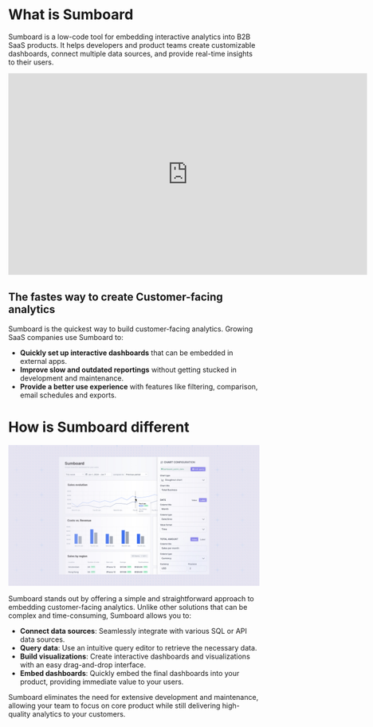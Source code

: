 # What is Sumboard

Sumboard is a low-code tool for embedding interactive analytics into B2B SaaS products. It helps developers and product teams create customizable dashboards, connect multiple data sources, and provide real-time insights to their users.

<iframe width="720" height="405" src="https://www.youtube.com/embed/oskYr81EHwA?si=qdhAj2mC8I3HcXt5" title="Sumboard - embedded analytics" frameborder="0" allow="accelerometer; autoplay; clipboard-write; encrypted-media; gyroscope; picture-in-picture; web-share" referrerpolicy="strict-origin-when-cross-origin" allowfullscreen controls=0 modestbranding=1></iframe>

## The fastes way to create Customer-facing analytics

Sumboard is the quickest way to build customer-facing analytics. Growing SaaS companies use Sumboard to:
* **Quickly set up interactive dashboards** that can be embedded in external apps. 
* **Improve slow and outdated reportings** without getting stucked in development and maintenance. 
* **Provide a better use experience** with features like filtering, comparison, email schedules and exports.

# How is Sumboard different

![Sumboard dashboard editor](sumboard-dashboard-intro.jpg)

Sumboard stands out by offering a simple and straightforward approach to embedding customer-facing analytics. Unlike other solutions that can be complex and time-consuming, Sumboard allows you to:
* **Connect data sources**: Seamlessly integrate with various SQL or API data sources.
* **Query data**: Use an intuitive query editor to retrieve the necessary data.
* **Build visualizations**: Create interactive dashboards and visualizations with an easy drag-and-drop interface.
* **Embed dashboards**: Quickly embed the final dashboards into your product, providing immediate value to your users.

Sumboard eliminates the need for extensive development and maintenance, allowing your team to focus on core product while still delivering high-quality analytics to your customers.